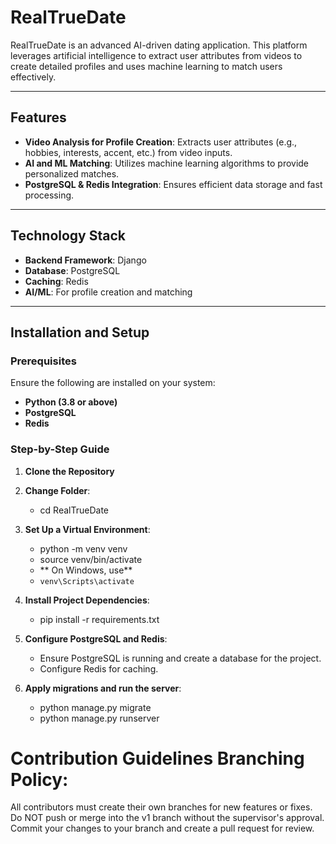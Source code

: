 # RealTrueDate

RealTrueDate is an advanced AI-driven dating application. This platform leverages artificial intelligence to extract user attributes from videos to create detailed profiles and uses machine learning to match users effectively.

---

## Features
- **Video Analysis for Profile Creation**: Extracts user attributes (e.g., hobbies, interests, accent, etc.) from video inputs.
- **AI and ML Matching**: Utilizes machine learning algorithms to provide personalized matches.
- **PostgreSQL & Redis Integration**: Ensures efficient data storage and fast processing.

---

## Technology Stack
- **Backend Framework**: Django
- **Database**: PostgreSQL
- **Caching**: Redis
- **AI/ML**: For profile creation and matching

---

## Installation and Setup

### Prerequisites
Ensure the following are installed on your system:
- **Python (3.8 or above)**
- **PostgreSQL**
- **Redis**

### Step-by-Step Guide

1. **Clone the Repository**

2. **Change Folder**:
   
    - cd RealTrueDate

4. **Set Up a Virtual Environment**:
   
    - python -m venv venv
    - source venv/bin/activate
    - ** On Windows, use**
    - `venv\Scripts\activate`

5. **Install Project Dependencies**:
   - pip install -r requirements.txt
   
6. **Configure PostgreSQL and Redis**:
   
      - Ensure PostgreSQL is running and create a database for the project.
      - Configure Redis for caching.

7. **Apply migrations and run the server**:
   
   - python manage.py migrate
   - python manage.py runserver

# Contribution Guidelines Branching Policy:

All contributors must create their own branches for new features or fixes. Do NOT push or merge into the v1 branch without the supervisor's approval. Commit your changes to your branch and create a pull request for review.

